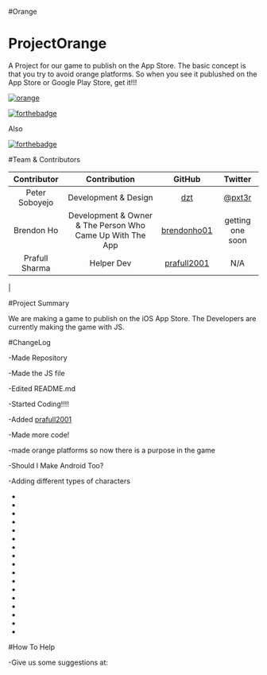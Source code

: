 #Orange



# ProjectOrange
A Project for our game to publish on the App Store. The basic concept is that you try to avoid orange platforms. So when you see it publushed on the App Store or Google Play Store, get it!!!

[![orange](http://vexitygames.github.io/orange)](http://vexitygames.github.io)

[![forthebadge](http://forthebadge.com/badges/built-with-love.svg)](http://forthebadge.com)

Also

[![forthebadge](http://forthebadge.com/images/badges/uses-js.svg)](http;//forthebadge.com)

#Team & Contributors

|   Contributor  |     Contribution     |                    GitHub                    |               Twitter              |
|:--------------:|:--------------------:|:--------------------------------------------:|:----------------------------------:|
| Peter Soboyejo | Development & Design |         [dzt](http://github.com/dzt)         | [@pxt3r](http://twitter.com/pxt3r) |
|   Brendon Ho   | Development & Owner & The Person Who Came Up With The App  | [brendonho01](http://github.com/brendonho01) |                 getting one soon 
| Prafull Sharma |      Helper Dev      | [prafull2001](http://github.com/prafull2001) |           N/A
|

#Project Summary

We are making a game to publish on the iOS App Store. The Developers are currently making the game with JS.

#ChangeLog

-Made Repository

-Made the JS file

-Edited README.md

-Started Coding!!!!

-Added [prafull2001](http://github.com/prafull2001/)

-Made more code!

-made orange platforms so now there is a purpose in the game

-Should I Make Android Too?

-Adding different types of characters

-

-

-

-

-

-

-

-

-

-

-

-

-

-

-

-

-

#How To Help

-Give us some suggestions at: 


